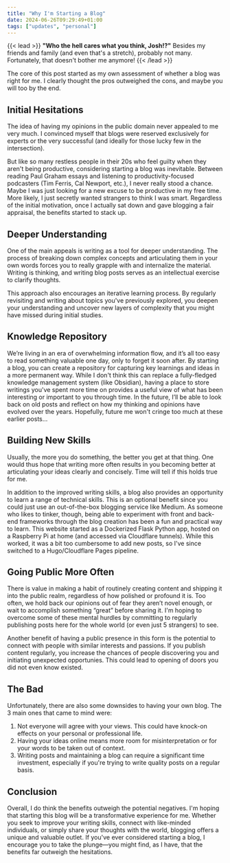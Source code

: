 ```yaml
---
title: "Why I'm Starting a Blog"
date: 2024-06-26T09:29:49+01:00
tags: ["updates", "personal"]
---
```


{{< lead >}}
**"Who the hell cares what you think, Josh!?"** Besides my friends and family (and even that's a stretch), probably not many. Fortunately, that doesn't bother me anymore!
{{< /lead >}}

The core of this post started as my own assessment of whether a blog was right for me. I clearly thought the pros outweighed the cons, and maybe you will too by the end.


## Initial Hesitations

The idea of having my opinions in the public domain never appealed to me very much. I convinced myself that blogs were reserved exclusively for experts or the very successful (and ideally for those lucky few in the intersection).

But like so many restless people in their 20s who feel guilty when they aren't being productive, considering starting a blog was inevitable. Between reading Paul Graham essays and listening to productivity-focused podcasters (Tim Ferris, Cal Newport, etc.), I never really stood a chance. Maybe I was just looking for a new excuse to be productive in my free time. More likely, I just secretly wanted strangers to think I was smart. Regardless of the initial motivation, once I actually sat down and gave blogging a fair appraisal, the benefits started to stack up.

## Deeper Understanding

One of the main appeals is writing as a tool for deeper understanding. The process of breaking down complex concepts and articulating them in your own words forces you to really grapple with and internalize the material. Writing is thinking, and writing blog posts serves as an intellectual exercise to clarify thoughts.

This approach also encourages an iterative learning process. By regularly revisiting and writing about topics you've previously explored, you deepen your understanding and uncover new layers of complexity that you might have missed during initial studies.

## Knowledge Repository

We’re living in an era of overwhelming information flow, and it’s all too easy to read something valuable one day, only to forget it soon after. By starting a blog, you can create a repository for capturing key learnings and ideas in a more permanent way. While I don't think this can replace a fully-fledged knowledge management system (like Obsidian), having a place to store writings you've spent more time on provides a useful view of what has been interesting or important to you through time. In the future, I’ll be able to look back on old posts and reflect on how my thinking and opinions have evolved over the years. Hopefully, future me won't cringe too much at these earlier posts...

## Building New Skills

Usually, the more you do something, the better you get at that thing. One would thus hope that writing more often results in you becoming better at articulating your ideas clearly and concisely. Time will tell if this holds true for me.

In addition to the improved writing skills, a blog also provides an opportunity to learn a range of technical skills. This is an optional benefit since you could just use an out-of-the-box blogging service like Medium. As someone who likes to tinker, though, being able to experiment with front and back-end frameworks through the blog creation has been a fun and practical way to learn. This website started as a Dockerized Flask Python app, hosted on a Raspberry Pi at home (and accessed via Cloudflare tunnels). While this worked, it was a bit too cumbersome to add new posts, so I've since switched to a Hugo/Cloudflare Pages pipeline.

## Going Public More Often

There is value in making a habit of routinely creating content and shipping it into the public realm, regardless of how polished or profound it is. Too often, we hold back our opinions out of fear they aren’t novel enough, or wait to accomplish something “great” before sharing it. I'm hoping to overcome some of these mental hurdles by committing to regularly publishing posts here for the whole world (or even just 5 strangers) to see.

Another benefit of having a public presence in this form is the potential to connect with people with similar interests and passions. If you publish content regularly, you increase the chances of people discovering you and initiating unexpected opportunies. This could lead to opening of doors you did not even know existed.

## The Bad

Unfortunately, there are also some downsides to having your own blog. The 3 main ones that came to mind were:

1. Not everyone will agree with your views. This could have knock-on effects on your personal or professional life.
2. Having your ideas online means more room for misinterpretation or for your words to be taken out of context.
3. Writing posts and maintaining a blog can require a significant time investment, especially if you're trying to write quality posts on a regular basis.

## Conclusion

Overall, I do think the benefits outweigh the potential negatives. I'm hoping that starting this blog will be a transformative experience for me. Whether you seek to improve your writing skills, connect with like-minded individuals, or simply share your thoughts with the world, blogging offers a unique and valuable outlet. If you've ever considered starting a blog, I encourage you to take the plunge—you might find, as I have, that the benefits far outweigh the hesitations.
